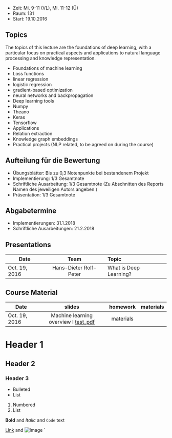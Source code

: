 - Zeit: Mi. 9-11 (VL), Mi. 11-12 (Ü)
- Raum: 131
- Start: 19.10.2016

## Topics

The topics of this lecture are the foundations of deep learning, with a particular focus on practical aspects and applications to natural language processing and knowledge representation.

- Foundations of machine learning
- Loss functions
- linear regression
- logistic regression
- gradient-based optimization
- neural networks and backpropagation
- Deep learning tools
- Numpy
- Theano
- Keras
- Tensorflow
- Applications
- Relation extraction
- Knowledge graph embeddings
- Practical projects (NLP related, to be agreed on during the course)


## Aufteilung für die Bewertung

- Übungsblätter: Bis zu 0,3 Notenpunkte bei bestandenem Projekt
- Implementierung: 1/3 Gesamtnote 
- Schriftliche Ausarbeitung: 1/3 Gesamtnote (Zu Abschnitten des Reports Namen des jeweiligen Autors angeben.)
- Präsentation: 1/3 Gesamtnote

## Abgabetermine
- Implementierungen: 31.1.2018
- Schriftliche Ausarbeitungen: 21.2.2018

## Presentations

| Date | Team | Topic |
|----------|:-------------:|:------|
| Oct. 19, 2016 | Hans-Dieter Rolf-Peter | What is Deep Learning? |

## Course Material

| Date | slides | homework | materials |
|----------|:-------------:|:------:|:-----------------------------------------------------|
| Oct. 19, 2016 | Machine learning overview I [test_pdf]() | materials |
 



# Header 1
## Header 2
### Header 3

- Bulleted
- List

1. Numbered
2. List

**Bold** and _Italic_ and `Code` text

[Link](url) and ![Image](src)
`
